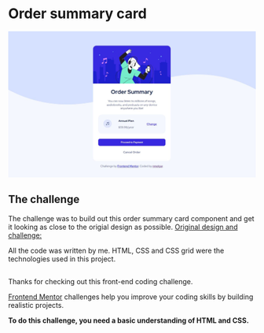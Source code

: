# Order summary card

![image](https://raw.githubusercontent.com/nmelgar/order_summary_component/71d3603075f8418ea2207c6bf814e042dd5acdbf/final_component.JPG)

## The challenge

The challenge was to build out this order summary card component and get it looking as close to the origial design as possible.
[Original design and challenge:](https://www.frontendmentor.io/challenges/order-summary-component-QlPmajDUj)

All the code was written by me.
HTML, CSS and CSS grid were the technologies used in this project.
##

Thanks for checking out this front-end coding challenge.

[Frontend Mentor](https://www.frontendmentor.io) challenges help you improve your coding skills by building realistic projects.

**To do this challenge, you need a basic understanding of HTML and CSS.**
